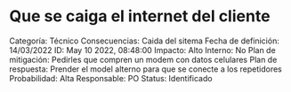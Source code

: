 # Que se caiga el internet del cliente

Categoría: Técnico
Consecuencias: Caida del sitema
Fecha de definición: 14/03/2022
ID: May 10 2022, 08:48:00
Impacto: Alto
Interno: No
Plan de mitigación: Pedirles que compren un modem con datos celulares
Plan de respuesta: Prender el model alterno para que se conecte a los repetidores
Probabilidad: Alta
Responsable: PO
Status: Identificado